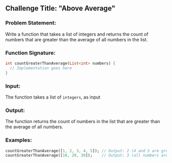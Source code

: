 ## Challenge Title: "Above Average"

### Problem Statement:

Write a function that takes a list of integers and returns the count of numbers that are greater than the average of all numbers in the list.

### Function Signature:

```dart
int countGreaterThanAverage(List<int> numbers) {
  // Implementation goes here
}
```

### Input:

The function takes a list of `integers`, as input

### Output:

The function returns the count of numbers in the list that are greater than the average of all numbers.

### Examples:

```dart
countGreaterThanAverage([1, 2, 3, 4, 5]); // Output: 2 (4 and 5 are greater than the average, which is 3)
countGreaterThanAverage([10, 20, 30]);    // Output: 3 (all numbers are greater than the average, which is 20)
```